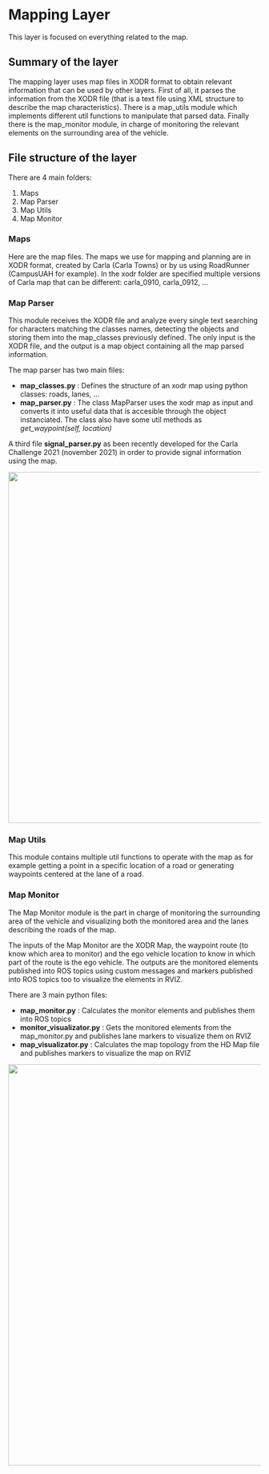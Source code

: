 # Mapping Layer
This layer is focused on everything related to the map. 

## Summary of the layer
The mapping layer uses map files in XODR format to obtain relevant information that can be used by other layers. First of all,
it parses the information from the XODR file (that is a text file using XML structure to describe the map characteristics).
There is a map_utils module which implements different util functions to manipulate that parsed data.
Finally there is the map_monitor module, in charge of monitoring the relevant elements on the surrounding area of the vehicle.

## File structure of the layer
There are 4 main folders:

1. Maps
2. Map Parser
3. Map Utils
4. Map Monitor

### Maps
Here are the map files. The maps we use for mapping and planning are in XODR format, created by Carla (Carla Towns) or by us using RoadRunner (CampusUAH for example).
In the xodr folder are specified multiple versions of Carla map that can be different: carla_0910, carla_0912, ...

### Map Parser
This module receives the XODR file and analyze every single text searching for characters matching
the classes names, detecting the objects and storing them into the map_classes previously defined. The
only input is the XODR file, and the output is a map object containing all the map parsed information.

The map parser has two main files:
* **map_classes.py** : Defines the structure of an xodr map using python classes: roads, lanes, ...
* **map_parser.py** : The class MapParser uses the xodr map as input and converts it into useful data that is accesible through the object instanciated. 
The class also have some util methods as *get_waypoint(self, location)*

A third file **signal_parser.py** as been recently developed for the Carla Challenge 2021 (november 2021) in order to provide signal information using the map.

<p align="center">
  <img src="https://github.com/RobeSafe-UAH/Techs4AgeCar-Mapping-Layer/blob/master/Docs/img/map_parser_block.png" width="700"/>
</p>


### Map Utils
This module contains multiple util functions to operate with the map as for example getting a point in a specific location of a road or generating waypoints
centered at the lane of a road.

### Map Monitor
The Map Monitor module is the part in charge of monitoring the surrounding area of the vehicle and
visualizing both the monitored area and the lanes describing the roads of the map.

The inputs of the Map Monitor are the XODR Map, the waypoint route (to know which area to
monitor) and the ego vehicle location to know in which part of the route is the ego vehicle.
The outputs are the monitored elements published into ROS topics using custom messages and markers
published into ROS topics too to visualize the elements in RVIZ.

There are 3 main python files:
* **map_monitor.py** : Calculates the monitor elements and publishes them into ROS topics
* **monitor_visualizator.py** : Gets the monitored elements from the map_monitor.py and publishes
lane markers to visualize them on RVIZ
* **map_visualizator.py** : Calculates the map topology from the HD Map file and publishes markers
to visualize the map on RVIZ

<p align="center">
  <img src="https://github.com/RobeSafe-UAH/Techs4AgeCar-Mapping-Layer/blob/master/Docs/img/map_monitor_block.png" width="800"/>
</p>
